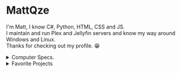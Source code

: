 # MattQze
I'm Matt, I know C#, Python, HTML, CSS and JS.<br>I maintain and run Plex and Jellyfin servers and know my way around Windows and Linux.<br>Thanks for checking out my profile. 😁
<details>
  
<summary>Computer Specs.</summary>
  
## CPU ##
### AMD Ryzen 5 5600X ###
#### Core Count -- 6 #### 
#### Thread Count -- 12 ####
#### Base Clock Speed -- 3.5GHz ####
#### Boost Clock Speed -- 4.4GHz ####
## GPU ## 
### Nvidia GeForce GTX 1050 Ti ###
#### Core Count -- 768 ####
#### Memory -- 4 GB GDDR5 ####
#### Base Clock Speed -- 1290MHz ####
#### Boost Clock Speed -- 1392MHz ####
## RAM ##
### 16GB (2x8) @ 3200MHz ###
## Case ##
### ThermalTake Versa H17 ###
## Monitor ##
### CRUA CR240DM ###
#### Size -- 24in. ####
#### Resolution -- 1920 x 1080 ####
#### Refresh Rate -- 165Hz ####
## Storage ##
### Crucial P3 ###
#### Size -- 500GB ####
#### Speed -- 3500MB/3.5GB ####
</details>

<details>
<summary>Favorite Projects</summary>
  
I really enjoyed making [CLI-Calc](https://github.com/mattqze/clicalc) and it's 2 spin-off projects. ([Spin-Off 1](https://github.com/mattqze/cmdcalc) [Spin-Off 2](https://github.com/mattqze/calculator)) 
<br>I also liked making [S2D-DL](https://github.com/mattqze/S2D-DL) Yarr!
</details>
